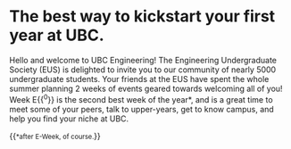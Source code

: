 # The best way to kickstart your first year at UBC.
Hello and welcome to UBC Engineering!  The Engineering Undergraduate Society (EUS) is delighted to invite you to our community of nearly 5000 undergraduate students. Your friends at the EUS have spent the whole summer planning 2 weeks of events geared towards welcoming all of you! Week E{{<sup>0</sup>}} is the second best week of the year*, and is a great time to meet some of your peers, talk to upper-years, get to know campus, and help you find your niche at UBC. 

{{<small>*after E-Week, of course.</small>}}
